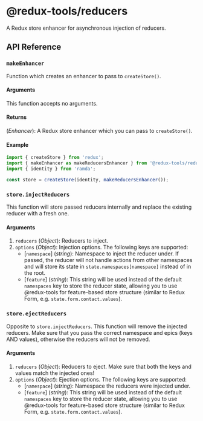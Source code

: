 # @redux-tools/reducers

A Redux store enhancer for asynchronous injection of reducers.

## API Reference

### `makeEnhancer`

Function which creates an enhancer to pass to `createStore()`.

#### Arguments

This function accepts no arguments.

#### Returns

(_Enhancer_): A Redux store enhancer which you can pass to `createStore()`.

#### Example

```js
import { createStore } from 'redux';
import { makeEnhancer as makeReducersEnhancer } from '@redux-tools/reducers';
import { identity } from 'ramda';

const store = createStore(identity, makeReducersEnhancer());
```

### `store.injectReducers`

This function will store passed reducers internally and replace the existing reducer with a fresh one.

#### Arguments

1. `reducers` (_Object_): Reducers to inject.
2. `options` (_Object_): Injection options. The following keys are supported:
   - [`namespace`] \(_string_): Namespace to inject the reducer under. If passed, the reducer will not handle actions from other namespaces and will store its state in `state.namespaces[namespace]` instead of in the root.
   - [`feature`] \(_string_): This string will be used instead of the default `namespaces` key to store the reducer state, allowing you to use @redux-tools for feature-based store structure (similar to Redux Form, e.g. `state.form.contact.values`).

### `store.ejectReducers`

Opposite to `store.injectReducers`. This function will remove the injected reducers. Make sure that you pass the correct namespace and epics (keys AND values), otherwise the reducers will not be removed.

#### Arguments

1. `reducers` (_Object_): Reducers to eject. Make sure that both the keys and values match the injected ones!
2. `options` (_Object_): Ejection options. The following keys are supported:
   - [`namespace`] \(_string_): Namespace the reducers were injected under.
   - [`feature`] \(_string_): This string will be used instead of the default `namespaces` key to store the reducer state, allowing you to use @redux-tools for feature-based store structure (similar to Redux Form, e.g. `state.form.contact.values`).
